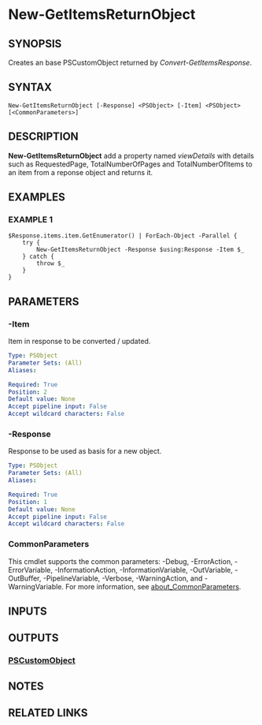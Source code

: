 # New-GetItemsReturnObject

## SYNOPSIS
Creates an base PSCustomObject returned by *Convert-GetItemsResponse*.

## SYNTAX

```
New-GetItemsReturnObject [-Response] <PSObject> [-Item] <PSObject> [<CommonParameters>]
```

## DESCRIPTION
**New-GetItemsReturnObject** add a property named *viewDetails* with details such as RequestedPage, TotalNumberOfPages and TotalNumberOfItems to an item from a reponse object and returns it.

## EXAMPLES

### EXAMPLE 1
```
$Response.items.item.GetEnumerator() | ForEach-Object -Parallel {
    try {
        New-GetItemsReturnObject -Response $using:Response -Item $_
    } catch {
        throw $_
    }
}
```

## PARAMETERS

### -Item
Item in response to be converted / updated.

```yaml
Type: PSObject
Parameter Sets: (All)
Aliases:

Required: True
Position: 2
Default value: None
Accept pipeline input: False
Accept wildcard characters: False
```

### -Response
Response to be used as basis for a new object.

```yaml
Type: PSObject
Parameter Sets: (All)
Aliases:

Required: True
Position: 1
Default value: None
Accept pipeline input: False
Accept wildcard characters: False
```

### CommonParameters
This cmdlet supports the common parameters: -Debug, -ErrorAction, -ErrorVariable, -InformationAction, -InformationVariable, -OutVariable, -OutBuffer, -PipelineVariable, -Verbose, -WarningAction, and -WarningVariable. For more information, see [about_CommonParameters](http://go.microsoft.com/fwlink/?LinkID=113216).

## INPUTS

## OUTPUTS

### [PSCustomObject](https://learn.microsoft.com/en-us/dotnet/api/system.management.automation.pscustomobject)
## NOTES

## RELATED LINKS

